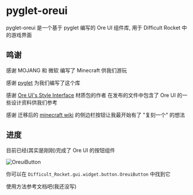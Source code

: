 # pyglet-oreui

pyglet-oreui 是一个基于 pyglet 编写的 Ore UI 组件库, 用于 Difficult Rocket 中的游戏界面

## 鸣谢

感谢 MOJANG 和 微软 编写了 Minecraft 供我们游玩

感谢 [pyglet](https://pyglet.readthedocs.io/) 为我们编写了这个库

感谢 [Ore UI's Style Interface](https://modrinth.com/resourcepack/bedrock-oreuis-style) 材质包的作者
在发布的文件中包含了 Ore UI 的一些设计资料供我们参考

感谢 迁移后的 [minecraft wiki](https://minecraft.wiki/) 的侧边栏按钮让我最开始有了 "复刻一个" 的想法

## 进度

目前已经(其实是刚刚)完成了 Ore UI 的按钮组件

![OreuiButton](/oreui/button.gif)

你可以在 `Difficult_Rocket.gui.widget.button.OreuiButton` 中找到它

使用方法参考文档吧(我还没写)
